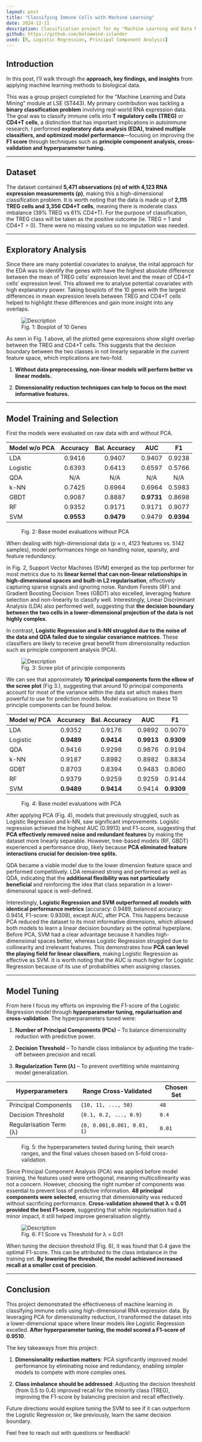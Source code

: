 ```yaml
---
layout: post
title: "Classifying Immune Cells with Machine Learning"
date: 2024-12-11
description: Classification project for my "Machine Learning and Data Mining" module at LSE.
github: https://github.com/belowwind-islander
used: [R, Logistic Regression, Principal Component Analysis]
---
```


## Introduction

In this post, I’ll walk through the **approach, key findings, and insights** from applying machine learning methods to biological data. 

This was a group project completed for the "Machine Learning and Data Mining" module at LSE (ST443). My primary contribution was tackling a **binary classification problem** involving real-world RNA expression data. The goal was to classify immune cells into **T regulatory cells (TREG)** or **CD4+T cells**, a distinction that has important implications in autoimmune research. I performed **exploratory data analysis (EDA), trained multiple classifiers, and optimized model performance**—focusing on improving the **F1 score** through techniques such as **principle component analysis, cross-validation and hyperparameter tuning.**

---

## Dataset

The dataset contained **5,471 observations (n) of with 4,123 RNA expression measurements (p)**, making this a high-dimensional classification problem. It is worth noting that the data is made up of **2,115 TREG cells and 3,356 CD4+T cells**, meaning there is moderate class imbalance (39% TREG vs 61% CD4+T). For the purpose of classification, the TREG class will be taken as the positive outcome (ie. TREG = 1 and CD4+T = 0). There were no missing values so no imputation was needed. 

---

## Exploratory Analysis

Since there are many potential covariates to analyse, the inital approach for the EDA was to identify the genes with have the highest absolute difference between the mean of TREG cells’ expression level and the mean of CD4+T cells’ expression level. This allowed me to analyse potential covariates with high explanatory power. Taking boxplots of the 10 genes with the largest differences in mean expression levels between TREG and CD4+T cells helped to highlight these differences and gain more insight into any overlaps. 

<figure class="post-image">
  <img src="/img/posts/ST443/boxplot.png" alt="Description" loading="lazy">
  <figcaption>Fig. 1: Boxplot of 10 Genes</figcaption>
</figure>

As seen in Fig. 1 above, all the plotted gene expressions show slight overlap between the TREG and CD4+T cells. This suggests that the decision boundary between the two classes in not linearly separable in the current feature space, which implications are two-fold. 

1. **Without data preprocessing, non-linear models will perform better vs linear models.**

2. **Dimensionality reduction techniques can help to focus on the most informative features.**

---

## Model Training and Selection

First the models were evaluated on raw data with and without PCA. 

| Model w/o PCA  | Accuracy   | Bal. Accuracy | AUC        | F1         |
|:----------|:------------:|:------------:|:------------:|:------------:|
| LDA      | 0.9416     | 0.9407        | 0.9407     | 0.9238 |
| Logistic | 0.6393     | 0.6413        | 0.6597     | 0.5766     |
| QDA      | N/A        | N/A           | N/A        | N/A        |
| k-NN     | 0.7425     | 0.6964        | 0.6964     | 0.5983     |
| GBDT     | 0.9087     | 0.8887        | **0.9731** | 0.8698     |
| RF       | 0.9352     | 0.9171        | 0.9171     | 0.9077     |
| SVM      | **0.9553** | **0.9479**    | 0.9479     | **0.9394**     |

<figure class ="post-image">
    <figcaption>Fig. 2: Base model evaluations without PCA</figcaption>
</figure>

When dealing with high-dimensional data (p ≈ n, 4123 features vs. 5142 samples), model performances hinge on handling noise, sparsity, and feature redundancy. 

In Fig. 2, Support Vector Machines (SVM) emerged as the top performer for most metrics due to its **linear kernel that can non-linear relationships in high-dimensional spaces and built-in L2 regularisation**, effectively capturing sparse signals and ignoring noise. Random Forests (RF) and Gradient Boosting Decision Trees (GBDT) also excelled, leveraging feature selection and non-linearity to classify well. Interestingly, Linear Discriminant Analysis (LDA) also performed well, suggesting that **the decision boundary between the two cells in a lower-dimensional projection of the data is not highly complex**.

In contrast, **Logistic Regression and k-NN struggled due to the noise of the data and QDA failed due to singular covariance matrices**. These classifiers are likely to receive great benefit from dimensionality reduction such as principle component analysis (PCA).

<figure class="post-image">
  <img src="/img/posts/ST443/screeplot.png" alt="Description" loading="lazy">
  <figcaption>Fig. 3: Scree plot of principle components</figcaption>
</figure>

We can see that approximately **10 principal components form the elbow of the scree plot** (Fig 3.), suggesting that around 10 principal components account for most of the variance within the data set which makes them powerful to use for prediction models. Model evaluations on these 10 principle components can be found below. 


| Model w/ PCA            | Accuracy   | Bal. Accuracy | AUC        | F1         |
|:----------|:------------:|:------------:|:------------:|:------------:|
| LDA                 | 0.9352     | 0.9176        | 0.9892     | 0.9079     |
| Logistic            | **0.9489** | **0.9414**    | **0.9913** | **0.9309** |
| QDA                 | 0.9416     | 0.9298        | 0.9876     | 0.9194     |
| k-NN                | 0.9187     | 0.8982        | 0.8982     | 0.8834     |
| GDBT                | 0.8703     | 0.8394        | 0.9483     | 0.8060     |
| RF                  | 0.9379     | 0.9259        | 0.9259     | 0.9144     |
| SVM                 | **0.9489** | **0.9414**    | 0.9414     | **0.9309** |


<figure class ="post-image">
    <figcaption>Fig. 4: Base model evaluations with PCA</figcaption>
</figure>

After applying PCA (Fig. 4), models that previously struggled, such as Logistic Regression and k-NN, saw significant improvements. Logistic regression achieved the highest AUC (0.9913) and F1-score, suggesting that **PCA effectively removed noise and redundant features** by making the dataset more linearly separable. However, tree-based models (RF, GBDT) experienced a performance drop, likely because **PCA eliminated feature interactions crucial for decision-tree splits.** 

QDA became a viable model due to the lower dimension feature space and performed competitively. LDA remained strong and performed as well as QDA, indicating that the **additional flexibility was not particularly beneficial** and reinforcing the idea that class separation in a lower-dimensional space is well-defined.

Interestingly, **Logistic Regression and SVM outperformed all models with identical performance metrics** (accuracy: 0.9489, balanced accuracy: 0.9414, F1-score: 0.9309), except AUC, after PCA. This happens because PCA reduced the dataset to its most informative dimensions, which allowed both models to learn a linear decision boundary as the optimal hyperplane. Before PCA, SVM had a clear advantage because it handles high-dimensional spaces better, whereas Logistic Regression struggled due to collinearity and irrelevant features. This demonstrates how **PCA can level the playing field for linear classifiers**, making Logistic Regression as effective as SVM. It is worth noting that the AUC is much higher for Logistic Regression because of its use of probabilities when assigning classes. 

---

## Model Tuning

From here I focus my efforts on improving the F1-score of the Logistic Regression model through **hyperparameter tuning, regularisation and cross-validation**. The hyperparameters tuned were:

1.	**Number of Principal Components (PCs)** – To balance dimensionality reduction with predictive power.
	
2.	**Decision Threshold** – To handle class imbalance by adjusting the trade-off between precision and recall.
	
3.	**Regularization Term (λ)** – To prevent overfitting while maintaining model generalization.

| Hyperparameters                                      | Range Cross-Validated                                  | Chosen Set   |
|------------------------------------------------------|--------------------------------------------------------|--------------|
| Principal Components         | `{10, 11, ..., 50}`|   `48`   |
| Decision Threshold | `{0.1, 0.2, ..., 0.9}` | `0.4` |
| Regularisation Term (λ) |  `{0, 0.001,0.001, 0.01, 1}` | `0.01` |

<figure class ="post-image">
    <figcaption>Fig. 5: the hyperparameters tested during tuning, their search ranges, and the final values chosen based on 5-fold cross-validation. </figcaption>
</figure>

Since Principal Component Analysis (PCA) was applied before model training, the features used were orthogonal, meaning multicollinearity was not a concern. However, choosing the right number of components was essential to prevent loss of predictive information. **48 principal components were selected**, ensuring that dimensionality was reduced without sacrificing performance. **Cross-validation showed that λ = 0.01 provided the best F1-score**, suggesting that while regularisation had a minor impact, it still helped improve generalisation slightly.

<figure class ="post-image">
    <img src="/img/posts/ST443/threshold.png" alt="Description" loading="lazy">
    <figcaption>Fig. 6: F1 Score vs Threshold for λ = 0.01 <br> </figcaption>
</figure>

When tuning the decision threshold (Fig. 6), it was found that 0.4 gave the optimal F1-score. This can be attributed to the class imbalance in the training set. **By lowering the threshold, the model achieved increased recall at a smaller cost of precision**. 

---

## Conclusion

This project demonstrated the effectiveness of machine learning in classifying immune cells using high-dimensional RNA expression data. By leveraging PCA for dimensionality reduction, I transformed the dataset into a lower-dimensional space where linear models like Logistic Regression excelled. **After hyperparameter tuning, the model scored a F1-score of 0.9510**. 

The key takeaways from this project:

1. **Dimensionality reduction matters**: PCA significantly improved model performance by eliminating noise and redundancy, enabling simpler models to compete with more complex ones.

2. **Class imbalance should be addressed**: Adjusting the decision threshold (from 0.5 to 0.4) improved recall for the minority class (TREG), improving the F1-score by balancing precision and recall effectively.

Future directions would explore tuning the SVM to see if it can outperform the Logistic Regression or, like previously, learn the same decision boundary.

Feel free to reach out with questions or feedback!